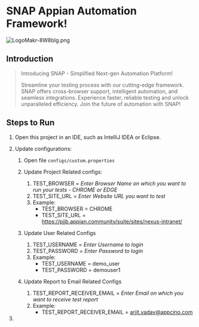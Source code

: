 # SNAP Appian Automation Framework!
![LogoMakr-8W8bIg.png](..%2F..%2F..%2FDownloads%2FLogoMakr-8W8bIg.png)
## Introduction

> Introducing SNAP - Simplified Next-gen Automation Platform!
> 
> Streamline your testing process with our cutting-edge framework. SNAP offers cross-browser support, intelligent automation, and seamless integrations. 
> Experience faster, reliable testing and unlock unparalleled efficiency.
> Join the future of automation with SNAP!

## Steps to Run

1. Open this project in an IDE, such as IntelliJ IDEA or Eclipse.
2. Update configurations:
   1. Open file `configs/custom.properties`
   2. Update Project Related configs:
      1. TEST_BROWSER = *Enter Browser Name on which you want to run your tests - CHROME or EDGE*
      2. TEST_SITE_URL = *Enter Website URL you want to test*
      3. Example:
         * TEST_BROWSER = CHROME
         * TEST_SITE_URL = https://pjjb.appian.community/suite/sites/nexus-intranet/

   3. Update User Related Configs
      1. TEST_USERNAME = *Enter Username to login*
      2. TEST_PASSWORD = *Enter Password to login*
      3. Example:
         * TEST_USERNAME = demo_user
         * TEST_PASSWORD = demouser1
   
   4. Update Report to Email Related Configs
      1. TEST_REPORT_RECEIVER_EMAIL = *Enter Email on which you want to receive test report*
      2. Example:
         * TEST_REPORT_RECEIVER_EMAIL = arjit.yadav@appcino.com

3. 

